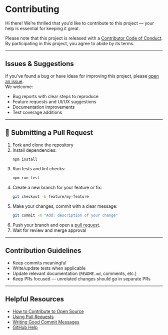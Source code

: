 # Contributing

[fork]: /fork
[pr]: /compare
[style]: https://standardjs.com/
[code-of-conduct]: CODE-OF-CONDUCT.md

Hi there! We’re thrilled that you’d like to contribute to this project — your help is essential for keeping it great.

Please note that this project is released with a [Contributor Code of Conduct][code-of-conduct].  
By participating in this project, you agree to abide by its terms.

---

## Issues & Suggestions

If you’ve found a bug or have ideas for improving this project, please [open an issue](../../issues).  
We welcome:

- Bug reports with clear steps to reproduce
- Feature requests and UI/UX suggestions
- Documentation improvements
- Test coverage additions

---

## 🔧 Submitting a Pull Request

1. [Fork][fork] and clone the repository
2. Install dependencies:
   ```bash
   npm install
   ```
3. Run tests and lint checks:
   ```bash
   npm run test
   ```
4. Create a new branch for your feature or fix:
   ```bash
   git checkout -b feature/my-feature
   ```
5. Make your changes, commit with a clear message:
   ```bash
   git commit -m "Add: description of your change"
   ```
6. Push your branch and open a [pull request][pr].
7. Wait for review and merge approval

---

## Contribution Guidelines

- Keep commits meaningful
- Write/update tests when applicable
- Update relevant documentation (`README.md`, comments, etc.)
- Keep PRs focused — unrelated changes should go in separate PRs

---

## Helpful Resources

- [How to Contribute to Open Source](https://opensource.guide/how-to-contribute/)
- [Using Pull Requests](https://help.github.com/articles/about-pull-requests/)
- [Writing Good Commit Messages](http://tbaggery.com/2008/04/19/a-note-about-git-commit-messages.html)
- [GitHub Help](https://help.github.com)
